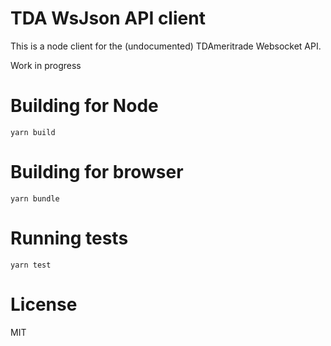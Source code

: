 # TDA WsJson API client

This is a node client for the (undocumented) TDAmeritrade Websocket API.

Work in progress

# Building for Node

`yarn build`

# Building for browser

`yarn bundle`

# Running tests

`yarn test`

# License

MIT
